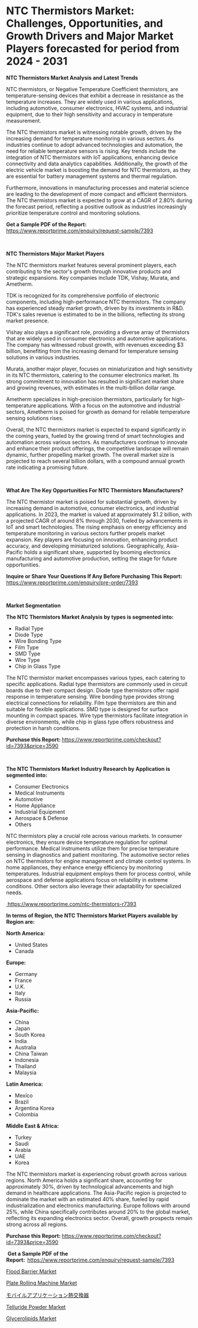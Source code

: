 <p><h1>NTC Thermistors Market: Challenges, Opportunities, and Growth Drivers and Major Market Players forecasted for period from 2024 - 2031</h1></p><p><strong>NTC Thermistors Market Analysis and Latest Trends</strong></p>
<p><p>NTC thermistors, or Negative Temperature Coefficient thermistors, are temperature-sensing devices that exhibit a decrease in resistance as the temperature increases. They are widely used in various applications, including automotive, consumer electronics, HVAC systems, and industrial equipment, due to their high sensitivity and accuracy in temperature measurement.</p><p>The NTC thermistors market is witnessing notable growth, driven by the increasing demand for temperature monitoring in various sectors. As industries continue to adopt advanced technologies and automation, the need for reliable temperature sensors is rising. Key trends include the integration of NTC thermistors with IoT applications, enhancing device connectivity and data analytics capabilities. Additionally, the growth of the electric vehicle market is boosting the demand for NTC thermistors, as they are essential for battery management systems and thermal regulation.</p><p>Furthermore, innovations in manufacturing processes and material science are leading to the development of more compact and efficient thermistors. The NTC thermistors market is expected to grow at a CAGR of 2.80% during the forecast period, reflecting a positive outlook as industries increasingly prioritize temperature control and monitoring solutions.</p></p>
<p><strong>Get a Sample PDF of the Report:&nbsp;</strong> <a href="https://www.reportprime.com/enquiry/request-sample/7393">https://www.reportprime.com/enquiry/request-sample/7393</a></p>
<p>&nbsp;</p>
<p><strong>NTC Thermistors Major Market Players</strong></p>
<p><p>The NTC thermistors market features several prominent players, each contributing to the sector's growth through innovative products and strategic expansions. Key companies include TDK, Vishay, Murata, and Ametherm. </p><p>TDK is recognized for its comprehensive portfolio of electronic components, including high-performance NTC thermistors. The company has experienced steady market growth, driven by its investments in R&D. TDK's sales revenue is estimated to be in the billions, reflecting its strong market presence.</p><p>Vishay also plays a significant role, providing a diverse array of thermistors that are widely used in consumer electronics and automotive applications. The company has witnessed robust growth, with revenues exceeding $3 billion, benefiting from the increasing demand for temperature sensing solutions in various industries.</p><p>Murata, another major player, focuses on miniaturization and high sensitivity in its NTC thermistors, catering to the consumer electronics market. Its strong commitment to innovation has resulted in significant market share and growing revenues, with estimates in the multi-billion dollar range.</p><p>Ametherm specializes in high-precision thermistors, particularly for high-temperature applications. With a focus on the automotive and industrial sectors, Ametherm is poised for growth as demand for reliable temperature sensing solutions rises. </p><p>Overall, the NTC thermistors market is expected to expand significantly in the coming years, fueled by the growing trend of smart technologies and automation across various sectors. As manufacturers continue to innovate and enhance their product offerings, the competitive landscape will remain dynamic, further propelling market growth. The overall market size is projected to reach several billion dollars, with a compound annual growth rate indicating a promising future.</p></p>
<p>&nbsp;</p>
<p><strong>What Are The Key Opportunities For NTC Thermistors Manufacturers?</strong></p>
<p><p>The NTC thermistor market is poised for substantial growth, driven by increasing demand in automotive, consumer electronics, and industrial applications. In 2023, the market is valued at approximately $1.2 billion, with a projected CAGR of around 8% through 2030, fueled by advancements in IoT and smart technologies. The rising emphasis on energy efficiency and temperature monitoring in various sectors further propels market expansion. Key players are focusing on innovation, enhancing product accuracy, and developing miniaturized solutions. Geographically, Asia-Pacific holds a significant share, supported by booming electronics manufacturing and automotive production, setting the stage for future opportunities.</p></p>
<p><strong>Inquire or Share Your Questions If Any Before Purchasing This Report:</strong> <a href="https://www.reportprime.com/enquiry/pre-order/7393">https://www.reportprime.com/enquiry/pre-order/7393</a></p>
<p>&nbsp;</p>
<p><strong>Market Segmentation</strong></p>
<p><strong>The NTC Thermistors Market Analysis by types is segmented into:</strong></p>
<p><ul><li>Radial Type</li><li>Diode Type</li><li>Wire Bonding Type</li><li>Film Type</li><li>SMD Type</li><li>Wire Type</li><li>Chip in Glass Type</li></ul></p>
<p><p>The NTC thermistor market encompasses various types, each catering to specific applications. Radial type thermistors are commonly used in circuit boards due to their compact design. Diode type thermistors offer rapid response in temperature sensing. Wire bonding type provides strong electrical connections for reliability. Film type thermistors are thin and suitable for flexible applications. SMD type is designed for surface mounting in compact spaces. Wire type thermistors facilitate integration in diverse environments, while chip in glass type offers robustness and protection in harsh conditions.</p></p>
<p><strong>Purchase this Report:&nbsp;</strong><a href="https://www.reportprime.com/checkout?id=7393&price=3590">https://www.reportprime.com/checkout?id=7393&price=3590</a></p>
<p>&nbsp;</p>
<p><strong>The NTC Thermistors Market Industry Research by Application is segmented into:</strong></p>
<p><ul><li>Consumer Electronics</li><li>Medical Instruments</li><li>Automotive</li><li>Home Appliance</li><li>Industrial Equipment</li><li>Aerospace & Defense</li><li>Others</li></ul></p>
<p><p>NTC thermistors play a crucial role across various markets. In consumer electronics, they ensure device temperature regulation for optimal performance. Medical instruments utilize them for precise temperature sensing in diagnostics and patient monitoring. The automotive sector relies on NTC thermistors for engine management and climate control systems. In home appliances, they enhance energy efficiency by monitoring temperatures. Industrial equipment employs them for process control, while aerospace and defense applications focus on reliability in extreme conditions. Other sectors also leverage their adaptability for specialized needs.</p></p>
<p><a href="https://www.reportprime.com/ntc-thermistors-r7393">&nbsp;https://www.reportprime.com/ntc-thermistors-r7393</a></p>
<p><strong>In terms of Region, the NTC Thermistors Market Players available by Region are:</strong></p>
<p>
    <p> <strong> North America: </strong>
        <ul>
            <li>United States</li>
            <li>Canada</li>
        </ul>
        </p> 
    <p> <strong> Europe: </strong>
        <ul>
            <li>Germany</li>
            <li>France</li>
            <li>U.K.</li>
            <li>Italy</li>
            <li>Russia</li>
        </ul>
        </p> 
    <p> <strong> Asia-Pacific: </strong>
        <ul>
            <li>China</li>
            <li>Japan</li>
            <li>South Korea</li>
            <li>India</li>
            <li>Australia</li>
            <li>China Taiwan</li>
            <li>Indonesia</li>
            <li>Thailand</li>
            <li>Malaysia</li>
        </ul>
        </p> 
    <p> <strong> Latin America: </strong>
        <ul>
            <li>Mexico</li>
            <li>Brazil</li>
            <li>Argentina Korea</li>
            <li>Colombia</li>
        </ul>
        </p> 
    <p> <strong> Middle East & Africa: </strong>
        <ul>
            <li>Turkey</li>
            <li>Saudi</li>
            <li>Arabia</li>
            <li>UAE</li>
            <li>Korea</li>
        </ul>
    </p>
    </p>
<p><p>The NTC thermistors market is experiencing robust growth across various regions. North America holds a significant share, accounting for approximately 30%, driven by technological advancements and high demand in healthcare applications. The Asia-Pacific region is projected to dominate the market with an estimated 40% share, fueled by rapid industrialization and electronics manufacturing. Europe follows with around 25%, while China specifically contributes around 20% to the global market, reflecting its expanding electronics sector. Overall, growth prospects remain strong across all regions.</p></p>
<p><strong>Purchase this Report: </strong><a href="https://www.reportprime.com/checkout?id=7393&price=3590">https://www.reportprime.com/checkout?id=7393&price=3590</a></p>
<p>&nbsp;<strong>Get a Sample PDF of the Report:&nbsp;&nbsp;</strong><a href="https://www.reportprime.com/enquiry/request-sample/7393">https://www.reportprime.com/enquiry/request-sample/7393</a></p>
<p><strong></strong></p>
<p><p><a href="https://github.com/aiko92han/Market-Research-Report-List-1/blob/main/flood-barrier-market.md">Flood Barrier Market</a></p><p><a href="https://github.com/michaelhall412/Market-Research-Report-List-1/blob/main/plate-rolling-machine-market.md">Plate Rolling Machine Market</a></p><p><a href="https://medium.com/@evekerluke2023/mobile-application-heat-exchangers-market-%E3%81%AF-%E3%82%B3%E3%82%B9%E3%83%88%E7%AE%A1%E7%90%86%E3%81%A8%E5%8A%B9%E7%8E%87%E5%90%91%E4%B8%8A%E3%82%92%E5%84%AA%E5%85%88%E3%81%97%E3%81%BE%E3%81%99-%E3%81%95%E3%82%89%E3%81%AB-%E5%A0%B1%E5%91%8A%E6%9B%B8%E3%81%AF%E5%B8%82%E5%A0%B4%E3%81%AE%E9%9C%80%E8%A6%81%E9%9D%A2%E3%81%A8%E4%BE%9B%E7%B5%A6%E9%9D%A2%E3%81%AE%E4%B8%A1%E6%96%B9%E3%82%92%E3%82%AB%E3%83%90%E3%83%BC%E3%81%97%E3%81%A6%E3%81%84%E3%81%BE%E3%81%99-19abac03f664">モバイルアプリケーション熱交換器</a></p><p><a href="https://issuu.com/reportprime-2/docs/telluride-powder-market-size-2030.p_c1277d90e9f98d">Telluride Powder Market</a></p><p><a href="https://issuu.com/reportprime-2/docs/glycerolipids-market-size-2030.pptx_87f203e27094ac">Glycerolipids Market</a></p></p>